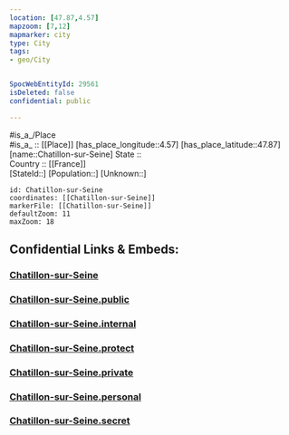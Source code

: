 ```yaml
---
location: [47.87,4.57] 
mapzoom: [7,12] 
mapmarker: city 
type: City
tags:
- geo/City


SpocWebEntityId: 29561
isDeleted: false
confidential: public

---
```

#is_a_/Place  
#is_a_ :: [[Place]] 
[has_place_longitude::4.57] 
[has_place_latitude::47.87] 
[name::Chatillon-sur-Seine] 
State ::  
Country :: [[France]]  
[StateId::] 
[Population::] 
[Unknown::] 


```leaflet
id: Chatillon-sur-Seine
coordinates: [[Chatillon-sur-Seine]] 
markerFile: [[Chatillon-sur-Seine]] 
defaultZoom: 11 
maxZoom: 18
```


## Confidential Links & Embeds: 

### [Chatillon-sur-Seine](/_Standards/Earth/Continent/Europe/Europe~West/France/regions~France/Bourgogne-Franche-Comté/departments~Bourgogne-Franche-Comté/Côte-d'Or/communes~Côte-d'Or/Montbard/cities~Montbard/Chatillon-sur-Seine.md) 

### [Chatillon-sur-Seine.public](/_public/Earth/Continent/Europe/Europe~West/France/regions~France/Bourgogne-Franche-Comté/departments~Bourgogne-Franche-Comté/Côte-d'Or/communes~Côte-d'Or/Montbard/cities~Montbard/Chatillon-sur-Seine.public.md) 

### [Chatillon-sur-Seine.internal](/_internal/Earth/Continent/Europe/Europe~West/France/regions~France/Bourgogne-Franche-Comté/departments~Bourgogne-Franche-Comté/Côte-d'Or/communes~Côte-d'Or/Montbard/cities~Montbard/Chatillon-sur-Seine.internal.md) 

### [Chatillon-sur-Seine.protect](/_protect/Earth/Continent/Europe/Europe~West/France/regions~France/Bourgogne-Franche-Comté/departments~Bourgogne-Franche-Comté/Côte-d'Or/communes~Côte-d'Or/Montbard/cities~Montbard/Chatillon-sur-Seine.protect.md) 

### [Chatillon-sur-Seine.private](/_private/Earth/Continent/Europe/Europe~West/France/regions~France/Bourgogne-Franche-Comté/departments~Bourgogne-Franche-Comté/Côte-d'Or/communes~Côte-d'Or/Montbard/cities~Montbard/Chatillon-sur-Seine.private.md) 

### [Chatillon-sur-Seine.personal](/_personal/Earth/Continent/Europe/Europe~West/France/regions~France/Bourgogne-Franche-Comté/departments~Bourgogne-Franche-Comté/Côte-d'Or/communes~Côte-d'Or/Montbard/cities~Montbard/Chatillon-sur-Seine.personal.md) 

### [Chatillon-sur-Seine.secret](/_secret/Earth/Continent/Europe/Europe~West/France/regions~France/Bourgogne-Franche-Comté/departments~Bourgogne-Franche-Comté/Côte-d'Or/communes~Côte-d'Or/Montbard/cities~Montbard/Chatillon-sur-Seine.secret.md)

